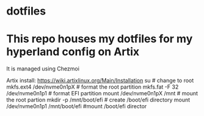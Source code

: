 # dotfiles
# This repo houses my dotfiles for my hyperland config on Artix
It is managed using Chezmoi

Artix install:  https://wiki.artixlinux.org/Main/Installation
su # change to root
mkfs.ext4 /dev/nvme0n1pX # format the root partition
mkfs.fat -F 32 /dev/nvme0n1p1 # format EFI partition
mount /dev/nvme0n1pX /mnt # mount the root partion
mkdir -p /mnt/boot/efi # create /boot/efi directory
mount /dev/nvme0n1p1 /mnt/boot/efi #mount /boot/efi director
